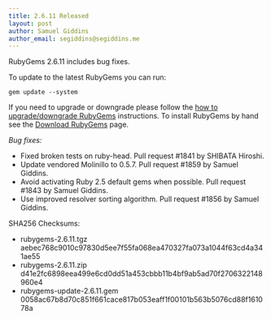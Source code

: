 ```yaml
---
title: 2.6.11 Released
layout: post
author: Samuel Giddins
author_email: segiddins@segiddins.me
---
```


RubyGems 2.6.11 includes bug fixes.

To update to the latest RubyGems you can run:

    gem update --system

If you need to upgrade or downgrade please follow the [how to upgrade/downgrade
RubyGems][upgrading] instructions.  To install RubyGems by hand see the
[Download RubyGems][download] page.

_Bug fixes:_

* Fixed broken tests on ruby-head. Pull request #1841 by SHIBATA Hiroshi.
* Update vendored Molinillo to 0.5.7. Pull request #1859 by Samuel Giddins.
* Avoid activating Ruby 2.5 default gems when possible. Pull request #1843 by Samuel Giddins.
* Use improved resolver sorting algorithm. Pull request #1856 by Samuel Giddins.


SHA256 Checksums:

* rubygems-2.6.11.tgz  
  aebec768c9010c97830d5ee7f55fa068ea470327fa073a1044f63cd4a341ae55
* rubygems-2.6.11.zip  
  d41e2fc6898eea499e6cd0dd51a453cbbb11b4bf9ab5ad70f2706322148960e4
* rubygems-update-2.6.11.gem  
  0058ac67b8d70c851f661cace817b053eaff1f00101b563b5076cd88f161078a


[download]: http://rubygems.org/pages/download
[upgrading]: http://docs.seattlerb.org/rubygems/UPGRADING_rdoc.html

